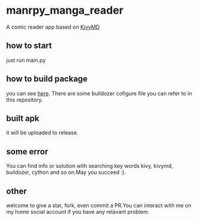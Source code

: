 # manrpy_manga_reader
A comic reader app based on [KivyMD](https://github.com/kivymd/KivyMD.git)

## how to start
just run main.py

## how to build package 
you can see [here](https://github.com/kivy/buildozer.git). There are some buildozer cofigure file you can refer to in this repository.

## built apk
it will be uploaded to release.

## some error
You can find info or solution with searching key words kivy, kivymd, buildozer, cython and so on.May you succeed :).

## other
welcome to give a star, fork, even commit a PR.You can interact with me on my home social account if you have any relavant problem.
